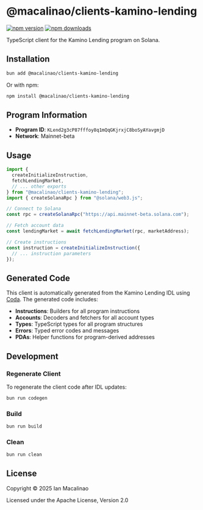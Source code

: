 # @macalinao/clients-kamino-lending

[![npm version](https://img.shields.io/npm/v/@macalinao/clients-kamino-lending.svg)](https://www.npmjs.com/package/@macalinao/clients-kamino-lending)
[![npm downloads](https://img.shields.io/npm/dm/@macalinao/clients-kamino-lending.svg)](https://www.npmjs.com/package/@macalinao/clients-kamino-lending)

TypeScript client for the Kamino Lending program on Solana.

## Installation

```bash
bun add @macalinao/clients-kamino-lending
```

Or with npm:

```bash
npm install @macalinao/clients-kamino-lending
```

## Program Information

- **Program ID**: `KLend2g3cP87fffoy8q1mQqGKjrxjC8boSyAYavgmjD`
- **Network**: Mainnet-beta

## Usage

```typescript
import {
  createInitializeInstruction,
  fetchLendingMarket,
  // ... other exports
} from "@macalinao/clients-kamino-lending";
import { createSolanaRpc } from "@solana/web3.js";

// Connect to Solana
const rpc = createSolanaRpc("https://api.mainnet-beta.solana.com");

// Fetch account data
const lendingMarket = await fetchLendingMarket(rpc, marketAddress);

// Create instructions
const instruction = createInitializeInstruction({
  // ... instruction parameters
});
```

## Generated Code

This client is automatically generated from the Kamino Lending IDL using [Coda](https://coda.ianm.com). The generated code includes:

- **Instructions**: Builders for all program instructions
- **Accounts**: Decoders and fetchers for all account types
- **Types**: TypeScript types for all program structures
- **Errors**: Typed error codes and messages
- **PDAs**: Helper functions for program-derived addresses

## Development

### Regenerate Client

To regenerate the client code after IDL updates:

```bash
bun run codegen
```

### Build

```bash
bun run build
```

### Clean

```bash
bun run clean
```

## License

Copyright © 2025 Ian Macalinao

Licensed under the Apache License, Version 2.0
